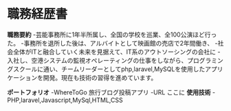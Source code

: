 # 職務経歴書
**職務要約**
-芸能事務所に1年半所属し、全国の学校を巡業、全100公演ほど行った。
-事務所を退所した後は、アルバイトとして映画館の売店で2年間働き、
-社会全体がITと融合していく未来を見据えて、IT系のアウトソーシングの会社に
-入社し、空港システムの監視オペレーティングの仕事をしながら、プログラミングスクールに通い、チームリーダーとしてphp,laravel,MySQLを使用したアプリケーションを開発。現在も技術の習得を進めています。

**ポートフォリオ**
-WhereToGo 旅行ブログ投稿アプリ
-URL ここに
**使用技術**
-PHP,laravel,Javascript,MySql,HTML,CSS